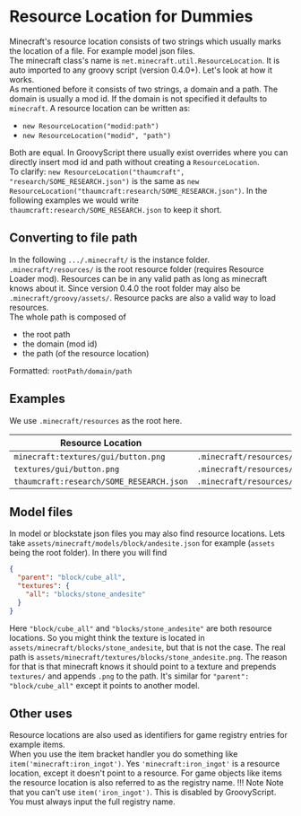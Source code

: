# Resource Location for Dummies

Minecraft's resource location consists of two strings which usually marks the location of a file. For example model json
files. <br>
The minecraft class's name is `net.minecraft.util.ResourceLocation`. It is auto imported to any groovy script (version
0.4.0+).
Let's look at how it works. <br>
As mentioned before it consists of two strings, a domain and a path. The domain is usually a mod id. If the domain is
not specified it defaults to `minecraft`.
A resource location can be written as:

- `new ResourceLocation("modid:path")`
- `new ResourceLocation("modid", "path")`

Both are equal. In GroovyScript there usually exist overrides where you can directly insert mod id and path without
creating a `ResourceLocation`. <br>
To clarify: `new ResourceLocation("thaumcraft", "research/SOME_RESEARCH.json")` is the same
as `new ResourceLocation("thaumcraft:research/SOME_RESEARCH.json")`.
In the following examples we would write `thaumcraft:research/SOME_RESEARCH.json` to keep it short.

## Converting to file path

In the following `.../.minecraft/` is the instance folder. <br>
`.minecraft/resources/` is the root resource folder (requires Resource Loader mod). Resources can be in any valid path
as long as minecraft knows about it.
Since version 0.4.0 the root folder may also be `.minecraft/groovy/assets/`. Resource packs are also a valid way to load
resources.<br>
The whole path is composed of

- the root path
- the domain (mod id)
- the path (of the resource location)

Formatted: `rootPath/domain/path`

## Examples

We use `.minecraft/resources` as the root here.

| Resource Location                        | refers to File path                                           |
|------------------------------------------|---------------------------------------------------------------|
| `minecraft:textures/gui/button.png`      | `.minecraft/resources/minecraft/textures/gui/button.png`      |
| `textures/gui/button.png`                | `.minecraft/resources/minecraft/textures/gui/button.png`      |
| `thaumcraft:research/SOME_RESEARCH.json` | `.minecraft/resources/thaumcraft/research/SOME_RESEARCH.json` |

## Model files

In model or blockstate json files you may also find resource locations. Lets
take `assets/minecraft/models/block/andesite.json` for example (`assets` being the root folder). In there you will find

````json
{
  "parent": "block/cube_all",
  "textures": {
    "all": "blocks/stone_andesite"
  }
}
````

Here `"block/cube_all"` and `"blocks/stone_andesite"` are both resource locations. So you might think the texture is
located in `assets/minecraft/blocks/stone_andesite`, but that is not the case.
The real path is `assets/minecraft/textures/blocks/stone_andesite.png`. The reason for that is that
minecraft knows it should point to a texture and prepends `textures/` and appends `.png` to the path.
It's similar for `"parent": "block/cube_all"` except it points to another model.

## Other uses
Resource locations are also used as identifiers for game registry entries for example items. <br>
When you use the item bracket handler you do something like `item('minecraft:iron_ingot')`. Yes `'minecraft:iron_ingot'` is a resource location, except it doesn't point to a resource.
For game objects like items the resource location is also referred to as the registry name.
!!! Note
    Note that you can't use `item('iron_ingot')`. This is disabled by GroovyScript. You must always input the full registry name.
